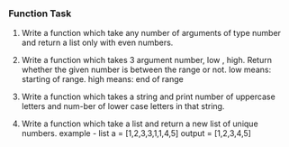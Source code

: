### Function Task

1. Write a function which take any number of arguments of type number and return a list only with even numbers. 

2. Write a function which takes 3 argument number, low , high. Return whether the given number is between the range or not. low means: starting of range. high means: end of range

3. Write a function which takes a string and print number of uppercase letters and num-ber of lower case letters in that string.

4. Write a function which take a list and return a new list of unique numbers. example - list a = [1,2,3,3,1,1,4,5]  output = [1,2,3,4,5]